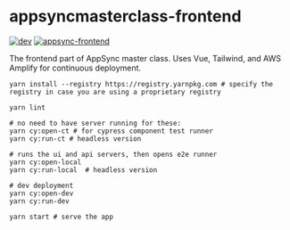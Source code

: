 # appsyncmasterclass-frontend

[![dev](https://github.com/muratkeremozcan/appsyncmasterclass-frontend/actions/workflows/dev.yml/badge.svg)](https://github.com/muratkeremozcan/appsyncmasterclass-frontend/actions/workflows/dev.yml)
[![appsync-frontend](https://img.shields.io/endpoint?url=https://cloud.cypress.io/badge/count/r8t63u/main&style=plastic&logo=cypress)](https://cloud.cypress.io/projects/r8t63u/runs)

The frontend part of AppSync master class. Uses Vue, Tailwind, and AWS Amplify
for continuous deployment.

```
yarn install --registry https://registry.yarnpkg.com # specify the registry in case you are using a proprietary registry

yarn lint

# no need to have server running for these:
yarn cy:open-ct # for cypress component test runner
yarn cy:run-ct # headless version

# runs the ui and api servers, then opens e2e runner
yarn cy:open-local
yarn cy:run-local  # headless version

# dev deployment
yarn cy:open-dev
yarn cy:run-dev

yarn start # serve the app
```
